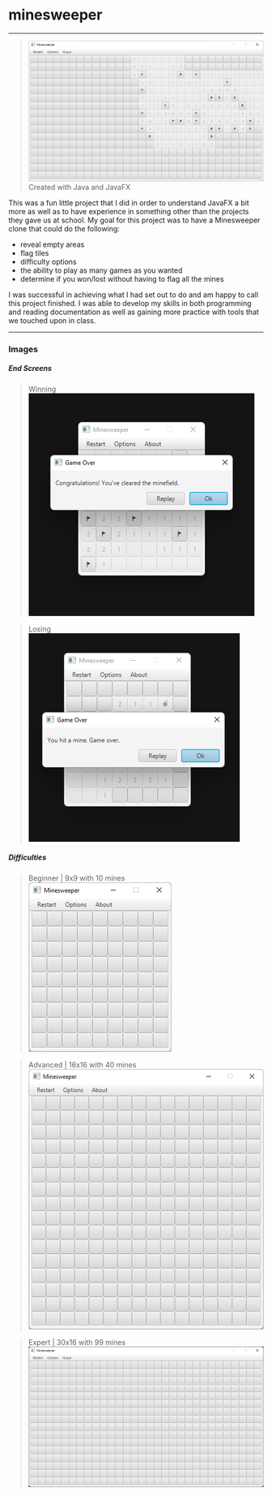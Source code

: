 # minesweeper
----
> ![In-progress Minesweeper Board](images/in%20progress.png)
> Created with Java and JavaFX



This was a fun little project that I did in order to understand JavaFX a bit more as well as to have experience in something other than the projects they gave us at school. My goal for this project was to have a Minesweeper clone that could do the following: 
- reveal empty areas
- flag tiles
- difficulty options
- the ability to play as many games as you wanted
- determine if you won/lost without having to flag all the mines

I was successful in achieving what I had set out to do and am happy to call this project finished. I was able to develop my skills in both programming and reading documentation as well as gaining more practice with tools that we touched upon in class.

---
### Images
##### End Screens
> Winning
> ![Win Screen](images/Finish.png)

> Losing
> ![Lose Screen](images/mine.png)


##### Difficulties
> Beginner | 9x9 with 10 mines
> ![Picture of beginner board](images/easy%20mode.png)

> Advanced | 16x16 with 40 mines
> ![Picture of advanced board](images/medium%20mode.png)

> Expert | 30x16 with 99 mines
> ![Picture of expert board](images/expert%20mode.png)
